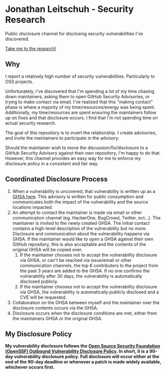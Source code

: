 # Jonathan Leitschuh - Security Research

Public disclosure channel for disclosing security vulnerabilities I've discovered.

[Take me to the research!](https://github.com/JLLeitschuh/security-research/security/advisories)

## Why

I report a relatively high number of security vulnerabilities. Particularly to OSS projects.

Unfortunately, I've discovered that I'm spending a lot of my time chasing down maintainers, asking them to open GitHub Security Advisories, or trying to make contact via email. I've realized that this "making contact" phase is where a majority of my time/resources/energy was being spent. Additionally, my time/resources are spent ensuring the maintainers follow up on fixes and that disclosure occurs. I find that I'm not spending time on actual security research.

The goal of this repository is to invert the relationship. I create advisories, and invite the maintainers to participate in the advisory.

Should the maintainer wish to move the discussion/fix/disclosure to a GitHub Security Advisory against their own repository, I'm happy to do that.
However, this channel provides an easy way for me to enforce my disclosure policy in a consistent and fair way.

## Coordinated Disclosure Process

1. When a vulnerability is uncovered, that vulnerability is written up as a [GHSA here](https://github.com/JLLeitschuh/security-research/security/advisories). This advisory is written for public consumption and communicates both the impact of the vulnerability and the source locations impacted.
2. An attempt to contact the maintainer is made via email or other communication channel (eg. HackerOne, BugCrowd, Twitter, ect...). The maintainer is invited to the newly created GHSA. The initial contact contains a high-level description of the vulnerability but no more. Disclosure and communication about the vulnerability happens via GHSA. If the maintainer would like to open a GHSA against their own GitHub repository, this is also acceptable and the contents of the original GHSA will be copied over.
   1. If the maintainer chooses not to accept the vulnerability disclosure via GHSA, or can't be reached via issue/email or other communication channels, the top 6 contributors to the project from the past 3 years are added to the GHSA.
      If no one confirms the vulnerability after 30 days, the vulnerability is automatically disclosed publicly.
   2. If the maintainer chooses not to accept the vulnerability disclosure via GHSA, the vulnerability is automatically publicly disclosed and a CVE will be requested.
4. Collaboration on the GHSA between myself and the maintainer over the disclosure contents occurs via the GHSA.
5. Disclosure occurs when the disclosure conditions are met, either from the maintainers GHSA or the original GHSA.

## My Disclosure Policy

**My vulnerability disclosure follows the [Open Source Security Foundation (OpenSSF) Outbound Vulnerability Disclosure Policy](https://openssf.org/about/vulnerability-disclosure-policy/). In short, it is a 90-day vulnerability disclosure policy. Full disclosure will occur either at the end of the 90-day deadline or whenever a patch is made widely available, whichever occurs first.**

